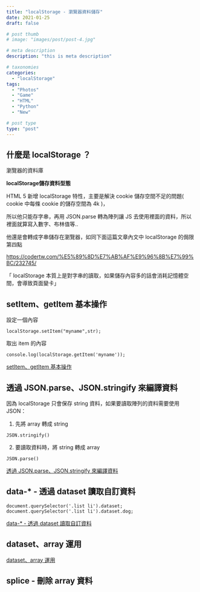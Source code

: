 ```yaml
---
title: "localStorage - 瀏覽器資料儲存"
date: 2021-01-25
draft: false

# post thumb
# image: "images/post/post-4.jpg"

# meta description
description: "this is meta description"

# taxonomies
categories: 
  - "localStorage"
tags:
  - "Photos"
  - "Game"
  - "HTML"
  - "Python"
  - "New"

# post type
type: "post"
---
```


## 什麼是 localStorage ？

瀏覽器的資料庫

**localStorage儲存資料型態**

HTML 5 新增 localStorage 特性，主要是解決 cookie 儲存空間不足的問題( cookie 中每條 cookie 的儲存空間為 4k )，

所以他只能存字串，再用 JSON.parse 轉為陣列讓  JS 去使用裡面的資料，所以裡面就算寫入數字、布林值等..

他還是會轉成字串儲存在瀏覽器，如同下面這篇文章內文中 localStorage 的侷限第四點

https://codertw.com/%E5%89%8D%E7%AB%AF%E9%96%8B%E7%99%BC/232745/

「 localStorage 本質上是對字串的讀取，如果儲存內容多的話會消耗記憶體空間，會導致頁面變卡」

## setItem、getItem 基本操作

設定一個內容
```
localStorage.setItem("myname",str);
```

取出 item 的內容

```
console.log(localStorage.getItem('myname'));
```

[setItem、getItem 基本操作
](https://codepen.io/skar5268/pen/wvzLaxE?editors=1010)

## 透過 JSON.parse、JSON.stringify 來編譯資料

因為 localStorage 只會保存 string 資料，如果要讀取陣列的資料需要使用 JSON：

1. 先將 array 轉成 string
```
JSON.stringify()
```
2. 要讀取資料時，將 string 轉成 array
```
JSON.parse()
```

[透過 JSON.parse、JSON.stringify 來編譯資料
](https://codepen.io/skar5268/pen/VwKJvwy?editors=1011)

## data-* - 透過 dataset 讀取自訂資料

```
document.querySelector('.list li').dataset;
document.querySelector('.list li').dataset.dog;
```

[data-* - 透過 dataset 讀取自訂資料
](https://codepen.io/skar5268/pen/ZEpdbyp)

## dataset、array 運用

[dataset、array 運用](https://codepen.io/skar5268/pen/ZEpdKmz?editors=0011)

## splice - 刪除 array 資料
